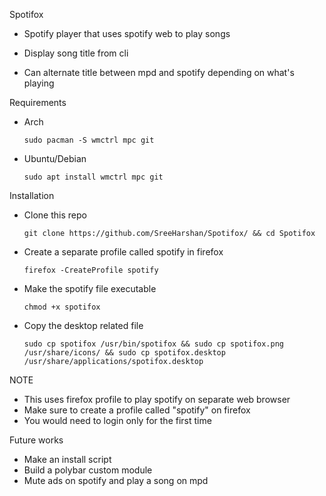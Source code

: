 Spotifox

* Spotify player that uses spotify web to play songs
  
* Display song title from cli
  
* Can alternate title between mpd and spotify depending on what's playing

Requirements
* Arch
  ```
  sudo pacman -S wmctrl mpc git
  ```
* Ubuntu/Debian
  ```
  sudo apt install wmctrl mpc git
  ```

Installation
* Clone this repo <br/>
  ```
  git clone https://github.com/SreeHarshan/Spotifox/ && cd Spotifox
  ```
* Create a separate profile called spotify in firefox <br/>
  ```
  firefox -CreateProfile spotify
  ```
* Make the spotify file executable <br/>
  ```
  chmod +x spotifox
  ```
* Copy the desktop related file <br/>
  ```
  sudo cp spotifox /usr/bin/spotifox && sudo cp spotifox.png /usr/share/icons/ && sudo cp spotifox.desktop /usr/share/applications/spotifox.desktop
  ```

NOTE
* This uses firefox profile to play spotify on separate web browser
* Make sure to create a profile called "spotify" on firefox
* You would need to login only for the first time

Future works
* Make an install script
* Build a polybar custom module 
* Mute ads on spotify and play a song on mpd
